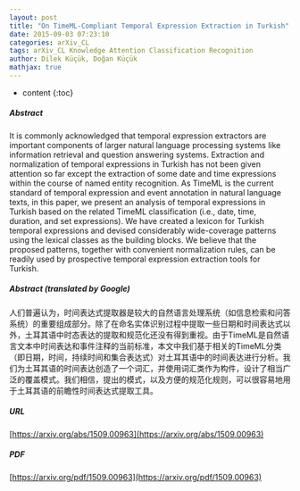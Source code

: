 ```yaml
---
layout: post
title: "On TimeML-Compliant Temporal Expression Extraction in Turkish"
date: 2015-09-03 07:23:10
categories: arXiv_CL
tags: arXiv_CL Knowledge Attention Classification Recognition
author: Dilek Küçük, Doğan Küçük
mathjax: true
---
```


* content
{:toc}

##### Abstract
It is commonly acknowledged that temporal expression extractors are important components of larger natural language processing systems like information retrieval and question answering systems. Extraction and normalization of temporal expressions in Turkish has not been given attention so far except the extraction of some date and time expressions within the course of named entity recognition. As TimeML is the current standard of temporal expression and event annotation in natural language texts, in this paper, we present an analysis of temporal expressions in Turkish based on the related TimeML classification (i.e., date, time, duration, and set expressions). We have created a lexicon for Turkish temporal expressions and devised considerably wide-coverage patterns using the lexical classes as the building blocks. We believe that the proposed patterns, together with convenient normalization rules, can be readily used by prospective temporal expression extraction tools for Turkish.

##### Abstract (translated by Google)
人们普遍认为，时间表达式提取器是较大的自然语言处理系统（如信息检索和问答系统）的重要组成部分。除了在命名实体识别过程中提取一些日期和时间表达式以外，土耳其语中时态表达的提取和规范化还没有得到重视。由于TimeML是自然语言文本中时间表达和事件注释的当前标准，本文中我们基于相关的TimeML分类（即日期，时间，持续时间和集合表达式）对土耳其语中的时间表达进行分析。我们为土耳其语的时间表达创造了一个词汇，并使用词汇类作为构件，设计了相当广泛的覆盖模式。我们相信，提出的模式，以及方便的规范化规则，可以很容易地用于土耳其语的前瞻性时间表达式提取工具。

##### URL
[https://arxiv.org/abs/1509.00963](https://arxiv.org/abs/1509.00963)

##### PDF
[https://arxiv.org/pdf/1509.00963](https://arxiv.org/pdf/1509.00963)


